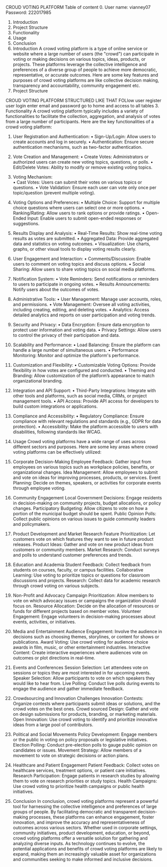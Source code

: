 CROUD VOTING PLATFORM
Table of content
0. User name: vianney07
Password: 222017985
1. Introduction
2. Project Structure
3. Functionality
4. Usage
6. Conclusion
1. Introduction
A crowd voting platform is a type of online service or website where a large number of users (the "crowd") can participate in voting or making decisions on various topics, ideas, products, or projects. These platforms leverage the collective intelligence and preferences of a diverse group of people to achieve more democratic, representative, or accurate outcomes. Here are some key features and purposes of crowd voting platforms are like collective decision making, transparency and accountability, community engagement etc.
2. Project Structure

CROUD VOTING PLATFORM STRUCTURED LIKE THAT FOLlow
user register
user login
enter email and password
go to home and access to all tables
3. Functionality
A crowd voting platform typically includes a variety of functionalities to facilitate the collection, aggregation, and analysis of votes from a large number of participants. Here are the key functionalities of a crowd voting platform:
1.	User Registration and Authentication:
•	Sign-Up/Login: Allow users to create accounts and log in securely.
•	Authentication: Ensure secure authentication mechanisms, such as two-factor authentication.
2.	Vote Creation and Management:
•	Create Votes: Administrators or authorized users can create new voting topics, questions, or polls.
•	Edit/Delete Votes: Ability to modify or remove existing voting topics.
3.	Voting Mechanism:	
•	Cast Votes: Users can submit their votes on various topics or questions.
•	Vote Validation: Ensure each user can vote only once per topic/question (prevent multiple voting).
4.	Voting Options and Preferences:
•	Multiple Choice: Support for multiple choice questions where users can select one or more options.
•	Ranking/Rating: Allow users to rank options or provide ratings.
•	Open-Ended Input: Enable users to submit open-ended responses or suggestions.
5.	Results Display and Analysis:
•	Real-Time Results: Show real-time voting results as votes are submitted.
•	Aggregated Data: Provide aggregated data and statistics on voting outcomes.
•	Visualization: Use charts, graphs, or other visual tools to display voting results clearly.
6.	User Engagement and Interaction:
•	Comments/Discussion: Enable users to comment on voting topics and discuss options.
•	Social Sharing: Allow users to share voting topics on social media platforms.
7.	Notification System:
•	Vote Reminders: Send notifications or reminders to users to participate in ongoing votes.
•	Results Announcements: Notify users about the outcomes of votes.
8.	Administrative Tools:
•	User Management: Manage user accounts, roles, and permissions.
•	Vote Management: Oversee all voting activities, including creating, editing, and deleting votes.
•	Analytics: Access detailed analytics and reports on user participation and voting trends.
9.	Security and Privacy:
•	Data Encryption: Ensure data encryption to protect user information and voting data.
•	Privacy Settings: Allow users to control the privacy of their participation and data.
10.	Scalability and Performance:
•	Load Balancing: Ensure the platform can handle a large number of simultaneous users.
•	Performance Monitoring: Monitor and optimize the platform's performance.
11.	Customization and Flexibility:
•	Customizable Voting Options: Provide flexibility in how votes are configured and conducted.
•	Theming and Branding: Allow customization of the platform’s appearance to match organizational branding.
12.	Integration and API Support:
•	Third-Party Integrations: Integrate with other tools and platforms, such as social media, CRMs, or project management tools.
•	API Access: Provide API access for developers to build custom integrations or applications.
13.	Compliance and Accessibility:
•	Regulatory Compliance: Ensure compliance with relevant regulations and standards (e.g., GDPR for data protection).
•	Accessibility: Make the platform accessible to users with disabilities, following standards like WCAG.
4. Usage
 Crowd voting platforms have a wide range of uses across different sectors and purposes. Here are some key areas where crowd voting platforms can be effectively utilized:

1. Corporate Decision-Making
Employee Feedback: Gather input from employees on various topics such as workplace policies, benefits, or organizational changes.
Idea Management: Allow employees to submit and vote on ideas for improving processes, products, or services.
Event Planning: Decide on themes, speakers, or activities for corporate events through employee voting.
2. Community Engagement
Local Government Decisions: Engage residents in decision-making on community projects, budget allocations, or policy changes.
Participatory Budgeting: Allow citizens to vote on how a portion of the municipal budget should be spent.
Public Opinion Polls: Collect public opinions on various issues to guide community leaders and policymakers.
3. Product Development and Market Research
Feature Prioritization: Let customers vote on which features they want to see in future product releases.
Product Ideas: Gather and vote on new product ideas from customers or community members.
Market Research: Conduct surveys and polls to understand customer preferences and trends.
4. Education and Academia
Student Feedback: Collect feedback from students on courses, faculty, or campus facilities.
Collaborative Learning: Use voting to prioritize topics or questions for classroom discussions and projects.
Research: Collect data for academic research through crowd voting on various subjects.
5. Non-Profit and Advocacy
Campaign Prioritization: Allow members to vote on which advocacy issues or campaigns the organization should focus on.
Resource Allocation: Decide on the allocation of resources or funds for different projects based on member votes.
Volunteer Engagement: Engage volunteers in decision-making processes about events, activities, or initiatives.
6. Media and Entertainment
Audience Engagement: Involve the audience in decisions such as choosing themes, storylines, or content for shows or publications.
Award Voting: Use crowd voting for audience choice awards in film, music, or other entertainment industries.
Interactive Content: Create interactive experiences where audiences vote on outcomes or plot directions in real-time.
7. Events and Conferences
Session Selection: Let attendees vote on sessions or topics they are most interested in for upcoming events.
Speaker Selection: Allow participants to vote on which speakers they would like to hear from.
Live Polling: Conduct live polls during events to engage the audience and gather immediate feedback.
8. Crowdsourcing and Innovation Challenges
Innovation Contests: Organize contests where participants submit ideas or solutions, and the crowd votes on the best ones.
Crowd sourced Design: Gather and vote on design submissions for products, branding, or marketing materials.
Open Innovation: Use crowd voting to identify and prioritize innovative ideas from a large pool of contributors.
9. Political and Social Movements
Policy Development: Engage members or the public in voting on policy proposals or legislative initiatives.
Election Polling: Conduct pre-election polls to gauge public opinion on candidates or issues.
Movement Strategy: Allow members of a movement to vote on strategic decisions or action plans.
10. Healthcare and Patient Engagement
Patient Feedback: Collect votes on healthcare services, treatment options, or patient care initiatives.
Research Participation: Engage patients in research studies by allowing them to vote on research priorities or study topics.
Health Campaigns: Use crowd voting to prioritize health campaigns or public health initiatives.
5. Conclusion
In conclusion, crowd voting platforms represent a powerful tool for harnessing the collective intelligence and preferences of large groups of people. By facilitating democratic and transparent decision-making processes, these platforms can enhance engagement, foster innovation, and improve the accuracy and representativeness of outcomes across various sectors. Whether used in corporate settings, community initiatives, product development, education, or beyond, crowd voting platforms offer a versatile solution for gathering and analyzing diverse inputs. As technology continues to evolve, the potential applications and benefits of crowd voting platforms are likely to expand, making them an increasingly valuable asset for organizations and communities seeking to make informed and inclusive decisions.
